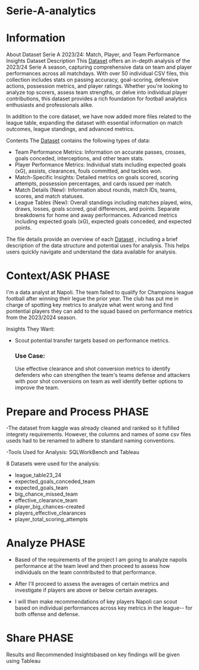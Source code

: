 # Serie-A-analytics

# Information
About Dataset
Serie A 2023/24: Match, Player, and Team Performance Insights
Dataset Description
This [Dataset](https://www.kaggle.com/datasets/whisperingkahuna/serie-a-2324-team-and-player-insights)  offers an in-depth analysis of the 2023/24 Serie A season, capturing comprehensive data on team and player performances across all matchdays. With over 50 individual CSV files, this collection includes stats on passing accuracy, goal-scoring, defensive actions, possession metrics, and player ratings. Whether you're looking to analyze top scorers, assess team strengths, or delve into individual player contributions, this dataset provides a rich foundation for football analytics enthusiasts and professionals alike.

In addition to the core dataset, we have now added more files related to the league table, expanding the dataset with essential information on match outcomes, league standings, and advanced metrics.

Contents
The [Dataset](https://www.kaggle.com/datasets/whisperingkahuna/serie-a-2324-team-and-player-insights) contains the following types of data:

* Team Performance Metrics: Information on accurate passes, crosses, goals conceded, interceptions, and other team stats.
* Player Performance Metrics: Individual stats including expected goals (xG), assists, clearances, fouls committed, and tackles won.
* Match-Specific Insights: Detailed metrics on goals scored, scoring attempts, possession percentages, and cards issued per match.
* Match Details (New): Information about rounds, match IDs, teams, scores, and match statuses.
* League Tables (New):
  Overall standings including matches played, wins, draws, losses, goals scored, goal differences, and points.
  Separate breakdowns for home and away performances.
  Advanced metrics including expected goals (xG), expected goals conceded, and expected points.
  
The file details provide an overview of each [Dataset](https://www.kaggle.com/datasets/whisperingkahuna/serie-a-2324-team-and-player-insights) , including a brief description of the data structure and potential uses for analysis. This helps users quickly navigate and understand the data available for analysis.



# Context/ASK PHASE
I'm a data analyst at Napoli. The team failed to qualify for Champions league football after winning their legue the prior year. The club has put me in charge of spotting key metrics to analyze what went wrong and find pontential players they can add to the squad based on performance metrics from the 2023/2024 season.

Insights They Want:
* Scout potential transfer targets based on performance metrics.
  
  ### Use Case:
  Use effective clearance and shot conversion metrics to identify defenders who can strengthen the team's teams defense and attackers with poor shot conversions on team as well identify better options to improve the team.

# Prepare and Process PHASE
-The dataset from kaggle was already cleaned and ranked so it fufilled integrety requirements. However, the columns and names of some csv files useds had to be renamed to adhere to standard naming conventions.

-Tools Used for Analysis: SQLWorkBench and Tableau

8 Datasets were used for the analysis:
* league_table23_24
* expected_goals_conceded_team
* expected_goals_team
* big_chance_missed_team
* effective_clearance_team
* player_big_chances-created
* players_effective_clearances
* player_total_scoring_attempts

# Analyze PHASE

* Based of the requirements of the project I am going to analyze napolis performance at the team level and then proceed to assess how individuals on the team conntributed to that performance.

* After I'll proceed to assess the averages of certain metrics and investigate if players are above or below certain averages.

* I will then make recommendations of key players Napoli can scout based on individual performances across key metrics in the league-- for both offense and defense.

# Share PHASE

Results and Recommended Insightsbased on key findings will be given using Tableau
